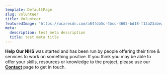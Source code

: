 ```yaml
---
template: DefaultPage
slug: volunteer
title: Volunteer
featuredImage: 'https://ucarecdn.com/a84fdb5c-4bcc-4605-bd18-f13a23abea34/'
meta:
  description: test meta description
  title: test meta title
---
```

**Help Our NHS** was started and has been run by people offering their time & services to work on something positive. If you think you may be able to offer your skills, resources or knowledge to the project, please use our **[Contact](www.helpournhs.co.uk/contact)** page to get in touch.